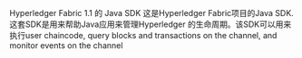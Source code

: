 Hyperledger Fabric 1.1 的 Java SDK
这是Hyperledger Fabric项目的Java SDK.这套SDK是用来帮助Java应用来管理Hyperledger 的生命周期。该SDK可以用来执行user chaincode, query blocks and transactions on the channel, and monitor events on the channel

